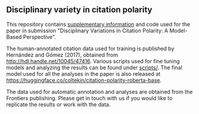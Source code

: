 ## Disciplinary variety in citation polarity 

This repository contains [supplementary information](./supplementary.pdf)
and code used for the paper in submission "Disciplinary Variations
in Citation Polarity: A Model-Based Perspective".

The human-annotated citation data used for training is published
by Hernández and Gómez (2017), obtained from <http://hdl.handle.net/10045/47416>.
Various scripts used for fine tuning models and analyzing the results
can be found under [scripts/](./scripts). The final model used for all
the analyses in the paper is also released at
<https://huggingface.co/coltekin/citation-polarity-roberta-base>.

The data used for automatic annotation and analyses are obtained from
the Frontiers publishing. Please get in touch with us if you would
like to replicate the results or work with the data.
